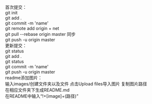 首次提交：  
  git init  
  git add .  
  git commit -m 'name'  
  git remote add origin + net  
  git pull --rebase origin master  同步  
  git push -u origin master  
更新提交：  
  git status  
  git add .  
  git status  
  git commit -m 'name'  
  git push -u origin master  
readme添加图片：  
  输入images/创建文件夹以及文件
  点击Upload files导入图片
  复制图片路径  
  在相应文件夹下生成README.md  
  在README中输入“!+[image]+(路径)”
